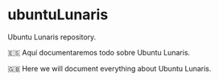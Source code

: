 # ubuntuLunaris
Ubuntu Lunaris repository.

🇪🇸 Aquí documentaremos todo sobre Ubuntu Lunaris.

🇬🇧 Here we will document everything about Ubuntu Lunaris.
